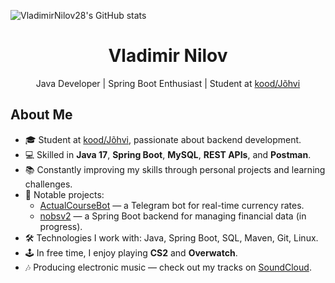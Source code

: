 ![VladimirNilov28's GitHub stats](https://github-readme-stats.vercel.app/api?username=VladimirNilov28&count_private=true&show_icons=true&include_all_commits=true&hide_border=true&theme=radical&bg_color=00000000)
<h1 align="center">Vladimir Nilov</h1>
<p align="center">
  Java Developer | Spring Boot Enthusiast | Student at <a href="https://kood.tech/" target="_blank">kood/Jõhvi</a>
</p>

## About Me

- 🎓 Student at [kood/Jõhvi](https://kood.tech/), passionate about backend development.
- 💻 Skilled in **Java 17**, **Spring Boot**, **MySQL**, **REST APIs**, and **Postman**.
- 📚 Constantly improving my skills through personal projects and learning challenges.
- 🔹 Notable projects:
  - [ActualCourseBot](https://github.com/VladimirNilov28/ActualCourseBot) — a Telegram bot for real-time currency rates.
  - [nobsv2](https://github.com/VladimirNilov28/nobsv2) — a Spring Boot backend for managing financial data (in progress).
- 🛠️ Technologies I work with: Java, Spring Boot, SQL, Maven, Git, Linux.
- 🕹️ In free time, I enjoy playing **CS2** and **Overwatch**.
- 🎶 Producing electronic music — check out my tracks on [SoundCloud](https://soundcloud.com/dj_mirlov/popular-tracks).


